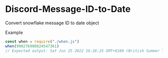 # Discord-Message-ID-to-Date
Convert snowflake message ID to date object

Example
```js
const when = require("./when.js")
when(990276908824547361)
// Expected output: Sat Jun 25 2022 16:26:25 GMT+0100 (British Summer Time)
```
